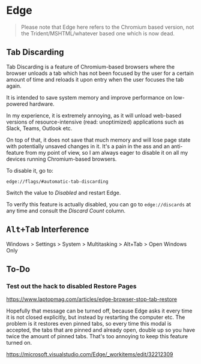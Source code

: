 # Edge

> Please note that Edge here refers to the Chromium based version, not the
Trident/MSHTML/whatever based one which is now dead.

## Tab Discarding

Tab Discarding is a feature of Chromium-based browsers where the browser unloads
a tab which has not been focused by the user for a certain amount of time and
reloads it upon entry when the user focuses the tab again.

It is intended to save system memory and improve performance on low-powered
hardware.

In my experience, it is extremely annoying, as it will unload web-based versions
of resource-intensive (read: unoptimized) applications such as Slack, Teams,
Outlook etc.

On top of that, it does not save that much memory and will lose page state with
potentially unsaved changes in it. It's a pain in the ass and an anti-feature
from my point of view, so I am always eager to disable it on all my devices
running Chromium-based browsers.

To disable it, go to:

`edge://flags/#automatic-tab-discarding`

Switch the value to *Disabled* and restart Edge.

To verify this feature is actually disabled, you can go to `edge://discards` at
any time and consult the *Discard Count* column.

## <kbd>Alt+Tab</kbd> Interference

Windows > Settings > System > Multitasking > Alt+Tab > Open Windows Only

## To-Do

### Test out the hack to disabled Restore Pages

https://www.laptopmag.com/articles/edge-browser-stop-tab-restore

Hopefully that message can be turned off, because Edge asks it every time it is
not closed explicitly, but instead by restarting the computer etc. The problem
is it restores even pinned tabs, so every time this modal is accepted, the tabs
that are pinned and already open, double up so you have twice the amount of
pinned tabs. That's too annoying to keep this feature turned on.

https://microsoft.visualstudio.com/Edge/_workitems/edit/32212309
